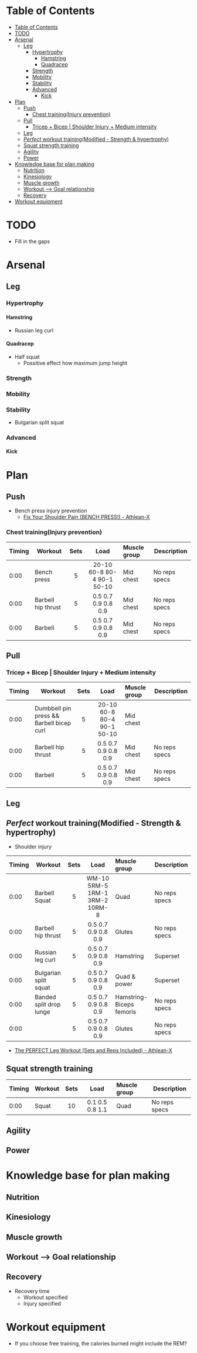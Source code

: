 # Table of Contents
- [Table of Contents](#table-of-contents)
- [TODO](#todo)
- [Arsenal](#arsenal)
  - [Leg](#leg)
    - [Hypertrophy](#hypertrophy)
      - [Hamstring](#hamstring)
      - [Quadracep](#quadracep)
    - [Strength](#strength)
    - [Mobility](#mobility)
    - [Stability](#stability)
    - [Advanced](#advanced)
      - [Kick](#kick)
- [Plan](#plan)
  - [Push](#push)
    - [Chest training(Injury prevention)](#chest-traininginjury-prevention)
  - [Pull](#pull)
    - [Tricep + Bicep | Shoulder Injury + Medium  intensity](#tricep--bicep--shoulder-injury--medium-intensity)
  - [Leg](#leg-1)
  - [*Perfect* workout training(Modified - Strength & hypertrophy)](#perfect-workout-trainingmodified---strength--hypertrophy)
  - [Squat strength training](#squat-strength-training)
  - [Agility](#agility)
  - [Power](#power)
- [Knowledge base for plan making](#knowledge-base-for-plan-making)
  - [Nutrition](#nutrition)
  - [Kinesiology](#kinesiology)
  - [Muscle growth](#muscle-growth)
  - [Workout --> Goal relationship](#workout----goal-relationship)
  - [Recovery](#recovery)
- [Workout equipment](#workout-equipment)


# TODO
- Fill in the gaps

# Arsenal
## Leg
### Hypertrophy
#### Hamstring
- Russian leg curl
#### Quadracep
- Half squat
  - Possitive effect how maximum jump height
### Strength

### Mobility

### Stability
- Bulgarian split squat

### Advanced
#### Kick

# Plan

## Push
- Bench press injury prevention
  - [Fix Your Shoulder Pain (BENCH PRESS!) - Athlean-X](https://www.youtube.com/watch?v=UtxmEJP6zCM)
### Chest training(Injury prevention)
| Timing | Workout | Sets | Load | Muscle group | Description |
|----| ----------------- |:----:|:-----:|:-----|------|
| 0:00 | Bench press | 5 | 20-10 60-8 80-4 90-1 50-10 | Mid chest | No reps specs  |
| 0:00 | Barbell hip thrust | 5 | 0.5 0.7 0.9 0.8 0.9 | Mid chest | No reps specs  |
| 0:00 | Barbell  | 5 | 0.5 0.7 0.9 0.8 0.9 | Mid chest | No reps specs  |
## Pull
### Tricep + Bicep | Shoulder Injury + Medium  intensity
| Timing | Workout | Sets | Load | Muscle group | Description |
|----| ----------------- |:----:|:-----:|:-----|------|
| 0:00 | Dumbbell pin press && Barbell bicep curl  | 5 | 20-10 60-8 80-4 90-1 50-10 | Mid chest |   |
| 0:00 | Barbell hip thrust | 5 | 0.5 0.7 0.9 0.8 0.9 | Mid chest | No reps specs  |
| 0:00 | Barbell  | 5 | 0.5 0.7 0.9 0.8 0.9 | Mid chest | No reps specs |
## Leg
## *Perfect* workout training(Modified - Strength & hypertrophy)
- Shoulder injury


| Timing | Workout | Sets | Load | Muscle group | Description |
|----| ----------------- |:----:|:-----:|:-----|------|
| 0:00 | Barbell Squat | 5 | WM-10 5RM-5 1RM-1 3RM-2 10RM-8 | Quad | No reps specs  |
| 0:00  | Barbell hip thrust | 5 | 0.5 0.7 0.9 0.8 0.9 | Glutes | No reps specs  |
| 0:00 | Russian leg curl | 5 | 0.5 0.7 0.9 0.8 0.9 | Hamstring   | Superset  |
| 0:00 | Bulgarian split squat | 5 | 0.5 0.7 0.9 0.8 0.9 | Quad & power   | Superset  |
| 0:00 | Banded split drop lunge | 5 | 0.5 0.7 0.9 0.8 0.9 | Hamstring- Biceps femoris  | No reps specs  |
| 0:00 |  | 5 | 0.5 0.7 0.9 0.8 0.9 | Glutes  | No reps specs  |

- [The PERFECT Leg Workout (Sets and Reps Included) - Athlean-X](https://www.youtube.com/watch?v=RjexvOAsVtI)

## Squat strength training
| Timing | Workout | Sets | Load | Muscle group | Description |
|----| ----------------- |:----:|:-----:|:-----|------|
| 0:00 | Squat | 10 | 0.1 0.5 0.8 1.1  | Quad  | No reps specs  |
## Agility

## Power



# Knowledge base for plan making
## Nutrition
## Kinesiology
## Muscle growth
## Workout --> Goal relationship
## Recovery
- Recovery time
  - Workout specified
  - Injury specified

# Workout equipment
- If you choose free training, the calories burned  might include the REM?